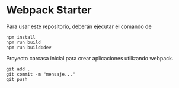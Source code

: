 # Webpack Starter

Para usar este repositorio, deberán ejecutar el comando de 
```
npm install
npm run build
npm run build:dev

```

Proyecto carcasa inicial para crear aplicaciones utilizando webpack.

```
git add .
git commit -m "mensaje..."
git push

```
